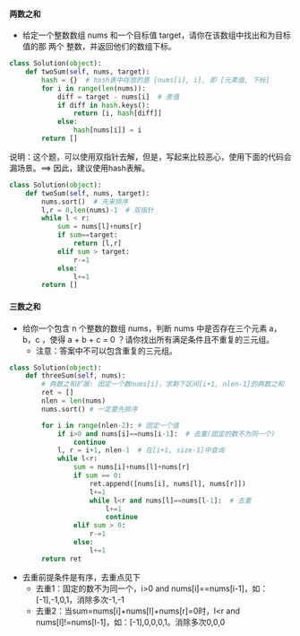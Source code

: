 #### 两数之和

- 给定一个整数数组 nums 和一个目标值 target，请你在该数组中找出和为目标值的那 两个 整数，并返回他们的数组下标。

```python
class Solution(object):
    def twoSum(self, nums, target):
        hash = {}  # hash表中存放的是 [nums[i], i], 即 [元素值, 下标]
        for i in range(len(nums)):
            diff = target - nums[i]  # 差值
            if diff in hash.keys():
                return [i, hash[diff]]
            else:
                hash[nums[i]] = i
        return []
```

说明：这个题，可以使用双指针去解，但是，写起来比较恶心，使用下面的代码会漏场景。==> 因此，建议使用hash表解。

```python
class Solution(object):
    def twoSum(self, nums, target):
		nums.sort()  # 先来排序
        l,r = 0,len(nums)-1  # 双指针
        while l < r:
            sum = nums[l]+nums[r]
            if sum==target:
                return [l,r]
            elif sum > target:
                r-=1
            else:
                l+=1
        return []
```

#### 三数之和

- 给你一个包含 n 个整数的数组 nums，判断 nums 中是否存在三个元素 a，b，c ，使得 a + b + c = 0 ？请你找出所有满足条件且不重复的三元组。
  - 注意：答案中不可以包含重复的三元组。

```python
class Solution(object):
    def threeSum(self, nums):
        # 两数之和扩展: 固定一个数nums[i]，求剩下区间[i+1, nlen-1]的两数之和
        ret = []
        nlen = len(nums)
        nums.sort() # 一定要先排序

        for i in range(nlen-2): # 固定一个值
            if i>0 and nums[i]==nums[i-1]:  # 去重(固定的数不为同一个)
                continue
            l, r = i+1, nlen-1  # 在[i+1, size-1]中查询
            while l<r:
                sum = nums[i]+nums[l]+nums[r]
                if sum == 0:
                    ret.append([nums[i], nums[l], nums[r]])
                    l+=1
                    while l<r and nums[l]==nums[l-1]:  # 去重
                        l+=1
                        continue
                elif sum > 0:
                    r-=1
                else:
                    l+=1
        return ret
```

- 去重前提条件是有序，去重点见下
  - 去重1：固定的数不为同一个，i>0 and nums[i]==nums[i-1]，如：[-1],-1,0,1，消除多次-1,-1
  - 去重2：当sum=nums[i]+nums[l]+nums[r]=0时，l<r and nums[l]!=nums[l-1]，如：[-1],0,0,0,1。消除多次0,0,0
